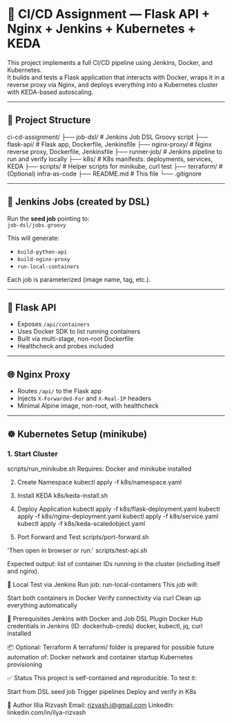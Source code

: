 # 🚀 CI/CD Assignment — Flask API + Nginx + Jenkins + Kubernetes + KEDA

This project implements a full CI/CD pipeline using Jenkins, Docker, and Kubernetes.  
It builds and tests a Flask application that interacts with Docker, wraps it in a reverse proxy via Nginx, and deploys everything into a Kubernetes cluster with KEDA-based autoscaling.

---

## 🧱 Project Structure

ci-cd-assignment/
├── job-dsl/ # Jenkins Job DSL Groovy script
├── flask-api/ # Flask app, Dockerfile, Jenkinsfile
├── nginx-proxy/ # Nginx reverse proxy, Dockerfile, Jenkinsfile
├── runner-job/ # Jenkins pipeline to run and verify locally
├── k8s/ # K8s manifests: deployments, services, KEDA
├── scripts/ # Helper scripts for minikube, curl test
├── terraform/ # (Optional) infra-as-code
├── README.md # This file
└── .gitignore


---

## 📌 Jenkins Jobs (created by DSL)

Run the **seed job** pointing to:  
`job-dsl/jobs.groovy`

This will generate:

- `build-python-api`
- `build-nginx-proxy`
- `run-local-containers`

Each job is parameterized (image name, tag, etc.).

---

## 🐍 Flask API

- Exposes `/api/containers`
- Uses Docker SDK to list running containers
- Built via multi-stage, non-root Dockerfile
- Healthcheck and probes included

---

## 🌐 Nginx Proxy

- Routes `/api/` to the Flask app
- Injects `X-Forwarded-For` and `X-Real-IP` headers
- Minimal Alpine image, non-root, with healthcheck

---

## ☸️ Kubernetes Setup (minikube)

### 1. Start Cluster

scripts/run_minikube.sh
Requires: Docker and minikube installed

2. Create Namespace
kubectl apply -f k8s/namespace.yaml

3. Install KEDA
k8s/keda-install.sh

4. Deploy Application
kubectl apply -f k8s/flask-deployment.yaml
kubectl apply -f k8s/nginx-deployment.yaml
kubectl apply -f k8s/service.yaml
kubectl apply -f k8s/keda-scaledobject.yaml

5. Port Forward and Test
scripts/port-forward.sh

'Then open in browser or run:'
scripts/test-api.sh

Expected output: list of container IDs running in the cluster (including itself and nginx).

🧪 Local Test via Jenkins
Run job: run-local-containers
This job will:

Start both containers in Docker
Verify connectivity via curl
Clean up everything automatically

🔐 Prerequisites
Jenkins with Docker and Job DSL Plugin
Docker Hub credentials in Jenkins (ID: dockerhub-creds)
docker, kubectl, jq, curl installed

📦 Optional: Terraform
A terraform/ folder is prepared for possible future automation of:
Docker network and container startup
Kubernetes provisioning

✅ Status
This project is self-contained and reproducible.
To test it:

Start from DSL seed job
Trigger pipelines
Deploy and verify in K8s

👤 Author
Illia Rizvash
Email: rizvash.i@gmail.com
LinkedIn: linkedin.com/in/ilya-rizvash